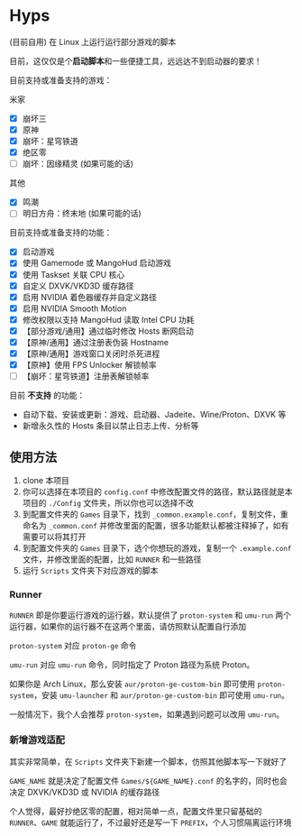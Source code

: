 # Hyps

(目前自用) 在 Linux 上运行运行部分游戏的脚本

目前，这仅仅是个**启动脚本**和一些便捷工具，远远达不到启动器的要求！

目前支持或准备支持的游戏：

米家
- [x] 崩坏三
- [x] 原神
- [x] 崩坏：星穹铁道
- [x] 绝区零
- [ ] 崩坏：因缘精灵 (如果可能的话)

其他
- [x] 鸣潮
- [ ] 明日方舟：终末地 (如果可能的话)

目前支持或准备支持的功能：

- [x] 启动游戏
- [x] 使用 Gamemode 或 MangoHud 启动游戏
- [x] 使用 Taskset 关联 CPU 核心
- [x] 自定义 DXVK/VKD3D 缓存路径
- [x] 启用 NVIDIA 着色器缓存并自定义路径
- [x] 启用 NVIDIA Smooth Motion
- [x] 修改权限以支持 MangoHud 读取 Intel CPU 功耗
- [x] 【部分游戏/通用】通过临时修改 Hosts 断网启动
- [x] 【原神/通用】通过注册表伪装 Hostname
- [x] 【原神/通用】游戏窗口关闭时杀死进程
- [x] 【原神】使用 FPS Unlocker 解锁帧率
- [ ] 【崩坏：星穹铁道】注册表解锁帧率

目前 **不支持** 的功能：

- 自动下载、安装或更新：游戏、启动器、Jadeite、Wine/Proton、DXVK 等
- 新增永久性的 Hosts 条目以禁止日志上传、分析等

## 使用方法

1. clone 本项目
2. 你可以选择在本项目的 `config.conf` 中修改配置文件的路径，默认路径就是本项目的 `./Config` 文件夹，所以你也可以选择不改
3. 到配置文件夹的 `Games` 目录下，找到 `_common.example.conf`，复制文件，重命名为 `_common.conf` 并修改里面的配置，很多功能默认都被注释掉了，如有需要可以将其打开
4. 到配置文件夹的 `Games` 目录下，选个你想玩的游戏，复制一个 `.example.conf` 文件，并修改里面的配置，比如 `RUNNER` 和一些路径
5. 运行 `Scripts` 文件夹下对应游戏的脚本

### Runner

`RUNNER` 即是你要运行游戏的运行器，默认提供了 `proton-system` 和 `umu-run` 两个运行器，如果你的运行器不在这两个里面，请仿照默认配置自行添加

`proton-system` 对应 `proton-ge` 命令

`umu-run` 对应 `umu-run` 命令，同时指定了 Proton 路径为系统 Proton。

如果你是 Arch Linux，那么安装 `aur/proton-ge-custom-bin` 即可使用 `proton-system`，安装 `umu-launcher` 和 `aur/proton-ge-custom-bin` 即可使用 `umu-run`。

一般情况下，我个人会推荐 `proton-system`，如果遇到问题可以改用 `umu-run`。

### 新增游戏适配

其实非常简单，在 `Scripts` 文件夹下新建一个脚本，仿照其他脚本写一下就好了

`GAME_NAME` 就是决定了配置文件 `Games/${GAME_NAME}.conf` 的名字的，同时也会决定 DXVK/VKD3D 或 NVIDIA 的缓存路径

个人觉得，最好抄绝区零的配置，相对简单一点，配置文件里只留基础的 `RUNNER`、`GAME` 就能运行了，不过最好还是写一下 `PREFIX`，个人习惯隔离运行环境
